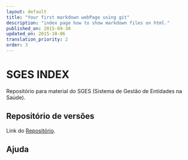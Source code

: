 ```yaml
---
layout: default
title: "Your first markdown webPage using git"
description: "index page how to show markdown files on html."
published_on: 2015-09-30
updated_on: 2015-10-06
translation_priority: 2
order: 3
---
```


# SGES INDEX

Repositório para material do SGES (Sistema de Gestão de Entidades na Saúde). 


## Repositório de versões

Link do [Repositório](http://example.com/ "Nexus").

## Ajuda



